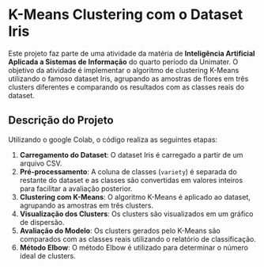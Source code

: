 # K-Means Clustering com o Dataset Iris

Este projeto faz parte de uma atividade da matéria de **Inteligência Artificial Aplicada a Sistemas de Informação** do quarto período da Unimater. O objetivo da atividade é implementar o algoritmo de clustering K-Means utilizando o famoso dataset Iris, agrupando as amostras de flores em três clusters diferentes e comparando os resultados com as classes reais do dataset. 

## Descrição do Projeto

Utilizando o google Colab, o código realiza as seguintes etapas:

1. **Carregamento do Dataset**: O dataset Iris é carregado a partir de um arquivo CSV.
2. **Pré-processamento**: A coluna de classes (`variety`) é separada do restante do dataset e as classes são convertidas em valores inteiros para facilitar a avaliação posterior.
3. **Clustering com K-Means**: O algoritmo K-Means é aplicado ao dataset, agrupando as amostras em três clusters.
4. **Visualização dos Clusters**: Os clusters são visualizados em um gráfico de dispersão.
5. **Avaliação do Modelo**: Os clusters gerados pelo K-Means são comparados com as classes reais utilizando o relatório de classificação.
6. **Método Elbow**: O método Elbow é utilizado para determinar o número ideal de clusters.
